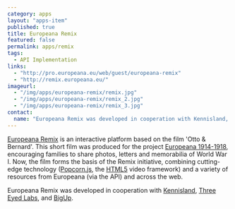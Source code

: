 ```yaml
---
category: apps
layout: "apps-item"
published: true
title: Europeana Remix
featured: false
permalink: apps/remix
tags: 
  - API Implementation
links: 
  - "http://pro.europeana.eu/web/guest/europeana-remix"
  - "http://remix.europeana.eu/"
imageurl: 
  - "/img/apps/europeana-remix/remix.jpg"
  - "/img/apps/europeana-remix/remix_2.jpg"
  - "/img/apps/europeana-remix/remix_3.jpg"
contact: 
  name: "Europeana Remix was developed in cooperation with Kennisland, Three Eyed Labs, and BigUp."
---
```


[Europeana Remix](http://remix.europeana.eu/ "Europeana Remix") is an interactive platform based on the film 'Otto & Bernard'. This short film was produced for the project [Europeana 1914-1918](http://www.europeana1914-1918.eu/ "Europeana 1914-1918"), encouraging families to share photos, letters and memorabilia of World War I. Now, the film forms the basis of the Remix initiative, combining cutting-edge technology ([Popcorn.js](http://popcornjs.org/ "Popcorn"), the [HTML5](http://en.wikipedia.org/wiki/HTML5 "Link to HTML5-article on Wikipedia") video framework) and a variety of resources from Europeana (via the API) and across the web.

Europeana Remix was developed in cooperation with [Kennisland](http://www.knowledgeland.org/ "Link to the Kennisland website"), [Three Eyed Labs](http://www.chirls.com/ "Link to the Three Eyed Labs website"), and [BigUp](http://werk.bigup.nl/ "Link to the BigUp website").